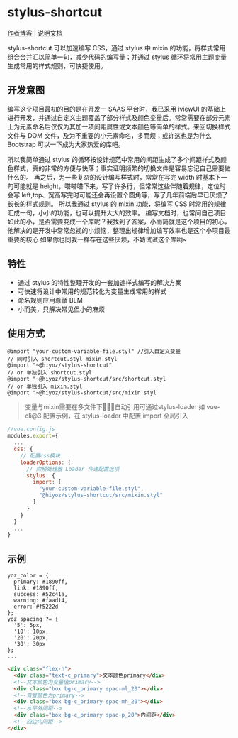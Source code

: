 # stylus-shortcut

[作者博客](https://kwokronny.top) | [说明文档](https://kwokronny.top/stylus-shortcut-document/)

stylus-shortcut 可以加速编写 CSS，通过 stylus 中 mixin 的功能，将样式常用组合合并汇以简单一句，减少代码的编写量；并通过 stylus 循环将常用主题变量生成常用的样式规则，可快捷使用。

## 开发意图

编写这个项目最初的目的是在开发一 SAAS 平台时，我已采用 iviewUI 的基础上进行开发，并通过自定义主题覆盖了部分样式及颜色变量后。常常需要在部分元素上为元素命名后仅仅为其加一项间距属性或文本颜色等简单的样式。来回切换样式文件与 DOM 文件，及为不重要的小元素命名，多而烦；或许这也是为什么 Bootstrap 可以一下成为大家热爱的库吧。

所以我简单通过 stylus 的循环按设计规范中常用的间距生成了多个间距样式及颜色样式，真的非常的方便与快落；事实证明频繁的切换文件是容易忘记自己需要做什么的。
再之后，为一些复杂的设计编写样式时，常常在写完 width 时基本下一句可能就是 height，嗒嗒嗒下来，写了许多行，但常常这些伴随着规律，定位时会写 left,top、宽高写完时可能还会再设置个圆角等，写了几年前端后早已厌烦了长长的样式规则。
所以我通过 stylus 的 mixin 功能，将编写 CSS 时常用的规律汇成一句，小小的功能，也可以提升大大的效率。
编写文档时，也常问自己项目如此的小，是否需要变成一个库呢？我找到了答案，小而简就是这个项目的初心，他解决的是开发中常常忽视的小烦恼，整理出规律增加编写效率也是这个小项目最重要的核心
如果你也同我一样存在这些厌烦，不妨试试这个库哟~

## 特性

- 通过 stylus 的特性整理开发的一套加速样式编写的解决方案
- 可快速将设计中常用的规范转化为变量生成常用的样式
- 命名规则应用尊循 BEM
- 小而美，只解决常见但小的麻烦

## 使用方式

```stylus
@import "your-custom-variable-file.styl" //引入自定义变量
// 同时引入 shortcut.styl mixin.styl
@import "~@hiyoz/stylus-shortcut"
// or 单独引入 shortcut.styl
@import "~@hiyoz/stylus-shortcut/src/shortcut.styl
// or 单独引入 mixin.styl
@import "~@hiyoz/stylus-shortcut/src/mixin.styl
```

> 变量与mixin需要在多文件下自动引用可通过stylus-loader
如 vue-cli@3 配置示例，在 stylus-loader 中配置 import 全局引入

```javascript
//vue.config.js
modules.export={
  ...
  css: {
    // 配置css模块
    loaderOptions: {
      // 向预处理器 Loader 传递配置选项
      stylus: {
        import: [
          "your-custom-variable-file.styl",
          "@hiyoz/stylus-shortcut/src/mixin.styl"
        ]
      }
    }
  }
  ...
}
```

## 示例

```variable.styl
yoz_color = {
  primary: #1890ff,
  link: #1890ff,
  success: #52c41a,
  warning: #faad14,
  error: #f5222d
};
yoz_spacing ?= {
  '5': 5px,
  '10': 10px,
  '20': 20px,
  '30': 30px
};
...
```

```html
<div class="flex-h">
  <div class="text-c_primary">文本颜色primary</div>
  <!--文本颜色为变量值primary-->
  <div class="box bg-c_primary spac-ml_20"></div>
  <!--背景颜色为primary-->
  <div class="box bg-c_primary spac-mh_20"></div>
  <!--水平外间距-->
  <div class="box bg-c_primary spac-p_20">内间距</div>
  <!--四边内间距-->
</div>
```
